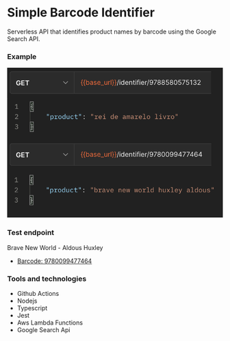 # Simple Barcode Identifier

Serverless API that identifies product names by barcode using the Google Search API.

### Example
<img src="public/example.png">

### Test endpoint
Brave New World - Aldous Huxley
  - [Barcode: 9780099477464](https://xc3c9rhhqb.execute-api.eu-west-1.amazonaws.com/dev/identifier/9780099477464)


### Tools and technologies
  - Github Actions
  - Nodejs
  - Typescript
  - Jest
  - Aws Lambda Functions
  - Google Search Api